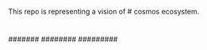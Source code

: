 This repo is representing a vision of # cosmos ecosystem.
#
##
###
####
#####
######
#######
########
#########
